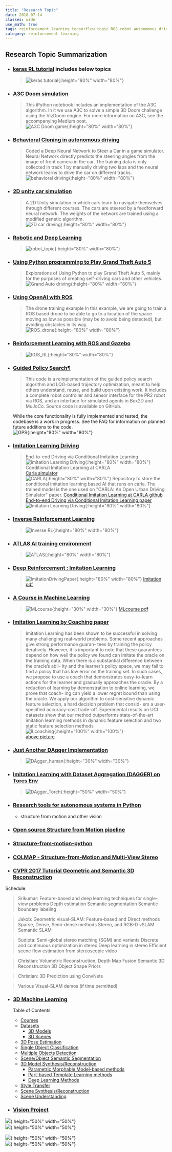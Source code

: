 ```yaml
---
title: "Research Topic"
date: 2018-07-14
classes: wide
use_math: true
tags: reinforcement_learning tensorflow topic ROS robot autonomous_driving
category: reinforcement learning
---
```


## Research Topic Summarization

- ### [keras RL tutorial](https://github.com/keras-rl/keras-rl) includes below topics
  > ![keras tutorial](../../pictures/topic/keras_RL_tutorial.png){:height="80%" width="80%"} 

- ### [A3C Doom simulation](https://github.com/awjuliani/DeepRL-Agents/blob/master/A3C-Doom.ipynb)
  > This iPython notebook includes an implementation of the A3C algorithm. In it we use A3C to solve a simple 3D Doom challenge using the VizDoom engine. For more information on A3C, see the accompanying Medium post.  
  ![A3C Doom game](../../pictures/topic/A3C_doom.png){:height="80%" width="80%"}

- ### [Behavioral Cloning in autonomous driving](https://github.com/JunshengFu/driving-behavioral-cloning)
  > Coded a Deep Neural Network to Steer a Car in a game simulator. Neural Network directly predicts the steering angles from the image of front camera in the car. The training data is only collected in track 1 by manually driving two laps and the neural network learns to drive the car on different tracks.  
  ![behavioral driving](../../pictures/topic/clone_driving.png){:height="80%" width="80%"}

- ### [2D unity car simulation](https://github.com/ArztSamuel/Applying_EANNs)
  > A 2D Unity simulation in which cars learn to navigate themselves through different courses. The cars are steered by a feedforward neural network. The weights of the network are trained using a modified genetic algorithm.  
  ![2D car driving](../../pictures/topic/2d_driving.png){:height="80%" width="80%"}

- ### [Robotic and Deep Learning](https://huangying-zhan.github.io/2016/08/24/robotic-and-deep-learning.html)
  > ![robot_topic](../../pictures/topic/robot_topic.png){:height="80%" width="80%"}

- ### [Using Python programming to Play Grand Theft Auto 5](https://github.com/sentdex/pygta5)
  > Explorations of Using Python to play Grand Theft Auto 5, mainly for the purposes of creating self-driving cars and other vehicles.  
  ![Grand Auto driving](../../pictures/topic/grand_driving.png){:height="80%" width="80%"}    

- ### [Using OpenAI with ROS](http://www.theconstructsim.com/using-openai-ros/)
  > The drone training example
  In this example, we are going to train a ROS based drone to be able to go to a location of the space moving as low as possible (may be to avoid being detected), but avoiding obstacles in its way.  
  ![ROS_drone](../../pictures/topic/ROS_drone.png){:height="80%" width="80%"}

- ### [Reinforcement Learning with ROS and Gazebo](https://github.com/vmayoral/basic_reinforcement_learning/blob/master/tutorial7/README.md)
  > ![ROS_RL](../../pictures/topic/ROS_RL.png){:height="80%" width="80%"}

- ### [Guided Policy Search¶](http://rll.berkeley.edu/gps/)
  > This code is a reimplementation of the guided policy search algorithm and LQG-based trajectory optimization, meant to help others understand, reuse, and build upon existing work. It includes a complete robot controller and sensor interface for the PR2 robot via ROS, and an interface for simulated agents in Box2D and MuJoCo. Source code is available on GitHub.

  While the core functionality is fully implemented and tested, the codebase is a work in progress. See the FAQ for information on planned future additions to the code.  
  ![GPS](../../pictures/topic/Guided_policy_search.png){:height="80%" width="80%"}

- ### [Imitation Learning Driving](https://www.clipzui.com/video/54g326e4b4q5r3e4b4j5q3.html)
  > End-to-end Driving via Conditional Imitation Learning  
  ![Imitation Learning Driving](../../pictures/topic/Imitation_driving.png){:height="80%" width="80%"}  
  Conditional Imitation Learning at CARLA  
  [Carla simulator](https://github.com/carla-simulator/carla)  
  ![CARLA](../../pictures/topic/carla_simulator.png){:height="80%" width="80%"}
  Repository to store the conditional imitation learning based AI that runs on carla. The trained model is the one used on "CARLA: An Open Urban Driving Simulator" paper.
  [Conditional Imitation Learning at CARLA github](https://github.com/carla-simulator/imitation-learning)  
  [End-to-end  Driving  via  Conditional  Imitation  Learning paper](vladlen.info/papers/conditional-imitation.pdf)
  ![Imitation Learning Driving](../../pictures/topic/Imitation_driving_paper.png){:height="80%" width="80%"}

- ### [Inverse Reinforcement Learning](https://jangirrishabh.github.io/2016/07/09/virtual-car-IRL/)
  > ![Inverse RL](../../pictures/topic/InverseRL.png){:height="80%" width="80%"}

- ### [ATLAS AI training environment](https://becominghuman.ai/building-intelligence-by-learning-to-act-4b2ca0351e25)
  > ![ATLAS](../../pictures/topic/ATLAS.png){:height="80%" width="80%"}

- ### [Deep Reinforcement : Imitation Learning](https://medium.com/@parthasen/deep-reinforcement-learning-imitation-learning-5173267b22fa)  
  > ![ImitationDrivingPaper](../../pictures/topic/ImitationDrivingPaper.png){:height="80%" width="80%"}
  [Imitation pdf](http://www.yisongyue.com/courses/cs159/lectures/imitation-learning-3.pdf)
- ### [A Course in Machine Learning](http://ciml.info/)
  > ![MLcourse](../../pictures/topic/MLcourse.png){:height="30%" width="30%"}
  [MLcourse pdf](http://ciml.info/dl/v0_99/ciml-v0_99-all.pdf)

- ### [Imitation Learning by Coaching paper](https://papers.nips.cc/paper/4545-imitation-learning-by-coaching.pdf)
  > Imitation Learning has been shown to be successful in solving many challenging
	real-world problems.  Some recent approaches give strong performance guaran-
	tees by training the policy iteratively.  However, it is important to note that these
	guarantees depend on how well the policy we found can imitate the oracle on the
	training data.   When there is a substantial difference between the oracle’s abil-
	ity and the learner’s policy space, we may fail to find a policy that has low error
	on the training set.  In such cases, we propose to use a coach that demonstrates
	easy-to-learn actions for the learner and gradually approaches the oracle.  By a
	reduction of learning by demonstration to online learning, we prove that coach-
	ing can yield a lower regret bound than using the oracle. We apply our algorithm
	to cost-sensitive dynamic feature selection, a hard decision problem that consid-
	ers a user-specified accuracy-cost trade-off. Experimental results on UCI datasets
	show that our method outperforms state-of-the-art imitation learning methods in
	dynamic feature selection and two static feature selection methods  
    > ![ILcoaching](../../pictures/topic/ILcoaching.png){:height="100%" width="100%"}  
    [above picture](https://www.cs.jhu.edu/~jason/papers/he+al.nips12.poster.pdf)

- ### [Just Another DAgger Implementation](https://github.com/jj-zhu/jadagger)    
  > ![DAgger_human](../../pictures/topic/DAgger_human.png){:height="30%" width="30%"}


- ### [Imitation Learning with Dataset Aggregation (DAGGER) on Torcs Env](https://github.com/zsdonghao/Imitation-Learning-Dagger-Torcs)
  > ![DAgger_Torch](../../pictures/topic/DAgger_Torch.png){:height="50%" width="50%"}

- ### [Research tools for autonomous systems in Python ](https://github.com/spillai/pybot)
  - structure from motion and other vision

- ### [Open source Structure from Motion pipeline ](https://github.com/mapillary/OpenSfM)

- ### [Structure-from-motion-python](https://github.com/aferral/Structure-from-motion-python)

- ### [COLMAP - Structure-from-Motion and Multi-View Stereo](https://github.com/colmap/colmap)


- ### [CVPR 2017 Tutorial Geometric and Semantic 3D Reconstruction](https://people.eecs.berkeley.edu/~chaene/cvpr17tut/)
Schedule:
  
  >Srikumar:
      Feature-based and deep learning techniques for single-view problems
      Depth estimation
      Semantic segmentation
      Semantic boundary labeling
  
  
  > Jakob:
      Geometric visual-SLAM: Feature-based and Direct methods
      Sparse, Dense, Semi-dense methods
      Stereo, and RGB-D vSLAM
      Semantic SLAM
  
  > Sudipta:
      Semi-global stereo matching (SGM) and variants
      Discrete and continuous optimization in stereo
      Deep learning in stereo
      Efficient scene flow estimation from stereoscopic video
  
  > Christian:
      Volumetric Reconstruction, Depth Map Fusion
      Semantic 3D Reconstruction
      3D Object Shape Priors
  
  > Christian:
      3D Prediction using ConvNets
  
  > Various Visual-SLAM demos (if time permitted)

- ### [3D Machine Learning](https://github.com/timzhang642/3D-Machine-Learning)
  
    Table of Contents
    - [Courses](#courses)
    - [Datasets](#datasets)
      - [3D Models](#3d_models)
      - [3D Scenes](#3d_scenes)
    - [3D Pose Estimation](#pose_estimation)
    - [Single Object Classification](#single_classification)
    - [Multiple Objects Detection](#multiple_detection)
    - [Scene/Object Semantic Segmentation](#segmentation)
    - [3D Model Synthesis/Reconstruction](#3d_synthesis)
      - [Parametric Morphable Model-based methods](#3d_synthesis_model_based)
      - [Part-based Template Learning methods](#3d_synthesis_template_based)
      - [Deep Learning Methods](#3d_synthesis_dl_based)
    - [Style Transfer](#style_transfer)
    - [Scene Synthesis/Reconstruction](#scene_synthesis)
    - [Scene Understanding](#scene_understanding)

- ### [Vision Project](http://www.zeeshanzia.com/research.htm)  
![](http://www.zeeshanzia.com/research_teasers/Saleh_arxiv.png){:height="50%" width="50%"}  
![](http://www.zeeshanzia.com/research_teasers/cvpr2017.png){:height="50%" width="50%"}

![](http://www.zeeshanzia.com/research_teasers/SLAMBench.png){:height="50%" width="50%"}    
![](http://www.zeeshanzia.com/research_teasers/ijcv_teaser.png){:height="50%" width="50%"}    
